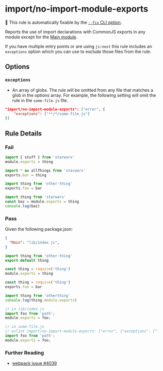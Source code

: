 # import/no-import-module-exports

🔧 This rule is automatically fixable by the [`--fix` CLI option](https://eslint.org/docs/latest/user-guide/command-line-interface#--fix).

<!-- end auto-generated rule header -->

Reports the use of import declarations with CommonJS exports in any module
except for the [Main module](https://docs.npmjs.com/files/package.json#main).

If you have multiple entry points or are using `js:next` this rule includes an
`exceptions` option which you can use to exclude those files from the rule.

## Options

### `exceptions`

 - An array of globs. The rule will be omitted from any file that matches a glob
   in the options array. For example, the following setting will omit the rule
   in the `some-file.js` file.

```json
"import/no-import-module-exports": ["error", {
    "exceptions": ["**/*/some-file.js"]
}]
```

## Rule Details

### Fail

```js
import { stuff } from 'starwars'
module.exports = thing

import * as allThings from 'starwars'
exports.bar = thing

import thing from 'other-thing'
exports.foo = bar

import thing from 'starwars'
const baz = module.exports = thing
console.log(baz)
```

### Pass

Given the following package.json:

```json
{
  "Main": "lib/index.js",
}
```

```js
import thing from 'other-thing'
export default thing

const thing = require('thing')
module.exports = thing

const thing = require('thing')
exports.foo = bar

import thing from 'otherthing'
console.log(thing.module.exports)

// in lib/index.js
import foo from 'path';
module.exports = foo;

// in some-file.js
// eslint import/no-import-module-exports: ["error", {"exceptions": ["**/*/some-file.js"]}]
import foo from 'path';
module.exports = foo;
```

### Further Reading

 - [webpack issue #4039](https://github.com/webpack/webpack/issues/4039)
